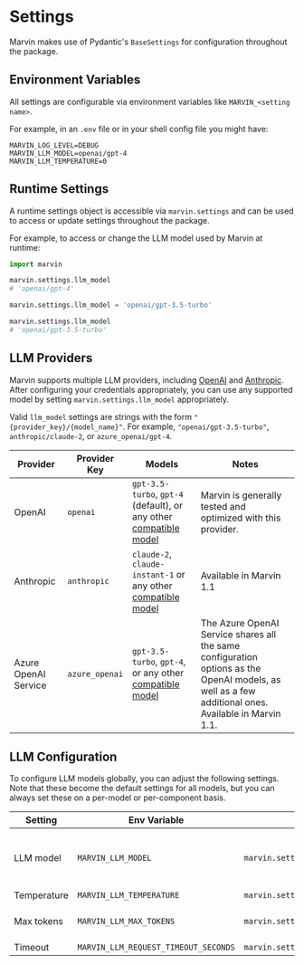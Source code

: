 # Settings

Marvin makes use of Pydantic's `BaseSettings` for configuration throughout the package.

## Environment Variables
All settings are configurable via environment variables like `MARVIN_<setting name>`.

For example, in an `.env` file or in your shell config file you might have:
```shell
MARVIN_LOG_LEVEL=DEBUG
MARVIN_LLM_MODEL=openai/gpt-4
MARVIN_LLM_TEMPERATURE=0
```

## Runtime Settings
A runtime settings object is accessible via `marvin.settings` and can be used to access or update settings throughout the package.

For example, to access or change the LLM model used by Marvin at runtime:
```python
import marvin

marvin.settings.llm_model
# 'openai/gpt-4'

marvin.settings.llm_model = 'openai/gpt-3.5-turbo'

marvin.settings.llm_model
# 'openai/gpt-3.5-turbo'
```

## LLM Providers

Marvin supports multiple LLM providers, including [OpenAI](../providers#openai) and [Anthropic](../providers#anthropic). After configuring your credentials appropriately, you can use any supported model by setting `marvin.settings.llm_model` appropriately. 

Valid `llm_model` settings are strings with the form `"{provider_key}/{model_name}"`. For example, `"openai/gpt-3.5-turbo"`, `anthropic/claude-2`, or `azure_openai/gpt-4`.


| Provider | Provider Key | Models | Notes |
| --- | --- | --- | --- |
| OpenAI | `openai` | `gpt-3.5-turbo`, `gpt-4` (default), or any other [compatible model](https://platform.openai.com/docs/models/) | Marvin is generally tested and optimized with this provider. |
| Anthropic | `anthropic` | `claude-2`, `claude-instant-1` or any other [compatible model](https://docs.anthropic.com/claude/reference/selecting-a-model) | Available in Marvin 1.1|
| Azure OpenAI Service | `azure_openai` | `gpt-3.5-turbo`, `gpt-4`, or any other [compatible model](https://learn.microsoft.com/en-us/azure/ai-services/openai/concepts/models) | The Azure OpenAI Service shares all the same configuration options as the OpenAI models, as well as a few additional ones. Available in Marvin 1.1.  | 

## LLM Configuration

To configure LLM models globally, you can adjust the following settings. Note that these become the default settings for all models, but you can always set these on a per-model or per-component basis.

| Setting | Env Variable | Runtime Variable | Default | Notes |
| --- | --- | --- |  :---: | --- |
| LLM model | `MARVIN_LLM_MODEL` | `marvin.settings.llm_model` | `openai/gpt-3.5-turbo` | Set the model as `{provider}/{model}`. Defaults to OpenAI's GPT-3.5 model. |
| Temperature | `MARVIN_LLM_TEMPERATURE` | `marvin.settings.llm_temperature` | 0.8 | |
| Max tokens | `MARVIN_LLM_MAX_TOKENS` | `marvin.settings.llm_max_tokens` | 1500 | The maximum number of tokens in a model completion |
| Timeout | `MARVIN_LLM_REQUEST_TIMEOUT_SECONDS` | `marvin.settings.llm_request_timeout_seconds` | 600.0 ||